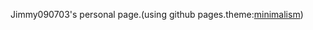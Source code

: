 Jimmy090703's personal page.(using github pages.theme:[minimalism](https://github.com/showzeng/Minimalism))
